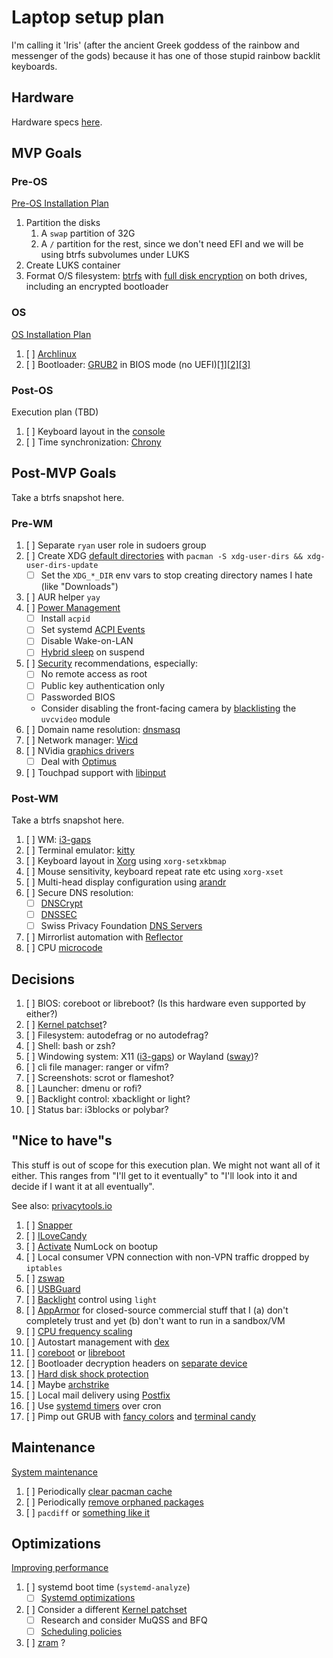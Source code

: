 # Laptop setup plan

I'm calling it 'Iris' (after the ancient Greek goddess of the rainbow and messenger of the gods) because it has one of those stupid rainbow backlit keyboards.

## Hardware

Hardware specs [here](./HARDWARE.md).

## MVP Goals

### Pre-OS

[Pre-OS Installation Plan](https://github.com/rpdelaney/iris-setup/blob/master/MVP-PRE_OS.md)

1. Partition the disks
   1. A `swap` partition of 32G
   1. A `/` partition for the rest, since we don't need EFI and we will be using btrfs subvolumes under LUKS
1. Create LUKS container
1. Format O/S filesystem: [btrfs](https://wiki.archlinux.org/index.php/Btrfs) with [full disk encryption](https://wiki.archlinux.org/index.php/Dm-crypt/Encrypting_an_entire_system#Btrfs_subvolumes_with_swap) on both drives, including an encrypted bootloader

### OS

[OS Installation Plan](https://github.com/rpdelaney/iris-setup/blob/master/MVP-OS.md)

1. [ ] [Archlinux](https://wiki.archlinux.org/index.php/Installation_guide)
1. [ ] Bootloader: [GRUB2](https://wiki.archlinux.org/index.php/GRUB) in BIOS mode (no UEFI)[[1]](http://techrights.org/wiki/index.php/UEFI)[[2]](http://bytesmedia.co.uk/2012/07/17/richard-stallman-uefi/)[[3]](https://yarchive.net/comp/linux/efi.html)

### Post-OS

Execution plan (TBD)

1. [ ] Keyboard layout in the [console](https://wiki.archlinux.org/index.php/Linux_console/Keyboard_configuration)
1. [ ] Time synchronization: [Chrony](https://wiki.archlinux.org/index.php/Chrony)

## Post-MVP Goals

Take a btrfs snapshot here.

### Pre-WM

1. [ ] Separate `ryan` user role in sudoers group
1. [ ] Create XDG [default directories](https://wiki.archlinux.org/index.php/XDG_user_directories#Creating_default_directories) with `pacman -S xdg-user-dirs && xdg-user-dirs-update`
   * [ ] Set the `XDG_*_DIR` env vars to stop creating directory names I hate (like "Downloads")
1. [ ] AUR helper `yay`
1. [ ] [Power Management](https://wiki.archlinux.org/index.php/Power_management)
   * [ ] Install `acpid`
   * [ ] Set systemd [ACPI Events](https://wiki.archlinux.org/index.php/Power_management#ACPI_events)
   * [ ] Disable Wake-on-LAN
   * [ ] [Hybrid sleep](https://wiki.archlinux.org/index.php/Power_management#Hybrid-sleep_on_suspend_or_hibernation_request) on suspend
1. [ ] [Security](https://wiki.archlinux.org/index.php/Security) recommendations, especially:
   * [ ] No remote access as root
   * [ ] Public key authentication only
   * [ ] Passworded BIOS
   * Consider disabling the front-facing camera by [blacklisting](https://wiki.archlinux.org/index.php/Kernel_module#Blacklisting) the `uvcvideo` module
1. [ ] Domain name resolution: [dnsmasq](https://wiki.archlinux.org/index.php/Dnsmasq)
1. [ ] Network manager: [Wicd](https://wiki.archlinux.org/index.php/Wicd)
1. [ ] NVidia [graphics drivers](https://wiki.archlinux.org/index.php/NVIDIA)
   * [ ] Deal with [Optimus](https://wiki.archlinux.org/index.php/NVIDIA_Optimus)
1. [ ] Touchpad support with [libinput](https://wiki.archlinux.org/index.php/Libinput)

### Post-WM

Take a btrfs snapshot here.

1. [ ] WM: [i3-gaps](https://wiki.archlinux.org/index.php/I3)
1. [ ] Terminal emulator: [kitty](https://sw.kovidgoyal.net/kitty/)
1. [ ] Keyboard layout in [Xorg](https://wiki.archlinux.org/index.php/Xorg/Keyboard_configuration) using `xorg-setxkbmap`
1. [ ] Mouse sensitivity, keyboard repeat rate etc using `xorg-xset`
1. [ ] Multi-head display configuration using [arandr](https://wiki.archlinux.org/index.php/Multihead#Configuration_using_arandr)
1. [ ] Secure DNS resolution:
   * [ ] [DNSCrypt](https://wiki.archlinux.org/index.php/Dnscrypt-proxy)
   * [ ] [DNSSEC](https://wiki.archlinux.org/index.php/DNSSEC)
   * [ ] Swiss Privacy Foundation [DNS Servers](https://web.archive.org/web/20140209065424/http://anonymous-proxy-servers.net/wiki/index.php/Censorship-free_DNS_servers)
1. [ ] Mirrorlist automation with [Reflector](https://wiki.archlinux.org/index.php/Reflector#Automation)
1. [ ] CPU [microcode](https://wiki.archlinux.org/index.php/Microcode)

## Decisions

1. [ ] BIOS: coreboot or libreboot? (Is this hardware even supported by either?)
1. [ ] [Kernel patchset](https://wiki.archlinux.org/index.php/Kernel#Patches_and_patchsets)?
1. [ ] Filesystem: autodefrag or no autodefrag?
1. [ ] Shell: bash or zsh?
1. [ ] Windowing system: X11 ([i3-gaps](https://github.com/Airblader/i3)) or Wayland ([sway](https://swaywm.org/))?
1. [ ] cli file manager: ranger or vifm?
1. [ ] Screenshots: scrot or flameshot?
1. [ ] Launcher: dmenu or rofi?
1. [ ] Backlight control: xbacklight or light?
1. [ ] Status bar: i3blocks or polybar?

## "Nice to have"s

This stuff is out of scope for this execution plan. We might not want all of it either. This ranges from "I'll get to it eventually" to "I'll look into it and decide if I want it at all eventually".

See also: [privacytools.io](https://www.privacytools.io/)

1. [ ] [Snapper](https://wiki.archlinux.org/index.php/Snapper)
1. [ ] [ILoveCandy](https://www.reddit.com/r/archlinux/comments/6r8lk0/i_love_candydo_you/)
1. [ ] [Activate](https://wiki.archlinux.org/index.php/Activating_Numlock_on_Bootup) NumLock on bootup
1. [ ] Local consumer VPN connection with non-VPN traffic dropped by `iptables`
1. [ ] [zswap](https://wiki.archlinux.org/index.php/Zswap)
1. [ ] [USBGuard](https://usbguard.github.io/)
1. [ ] [Backlight](https://wiki.archlinux.org/index.php/Backlight) control using `light`
1. [ ] [AppArmor](https://wiki.archlinux.org/index.php/AppArmor) for closed-source commercial stuff that I (a) don't completely trust and yet (b) don't want to run in a sandbox/VM
1. [ ] [CPU frequency scaling](https://wiki.archlinux.org/index.php/CPU_frequency_scaling)
1. [ ] Autostart management with [dex](https://www.archlinux.org/packages/community/any/dex/)
1. [ ] [coreboot](https://coreboot.org/) or [libreboot](https://libreboot.org/)
1. [ ] Bootloader decryption headers on [separate device](https://wiki.archlinux.org/index.php/Dm-crypt/Specialties#Encrypted_system_using_a_detached_LUKS_header)
1. [ ] [Hard disk shock protection](https://wiki.archlinux.org/index.php/Laptop#Hard_disk_shock_protection)
1. [ ] Maybe [archstrike](https://archstrike.org/)
1. [ ] Local mail delivery using [Postfix](https://wiki.archlinux.org/index.php/Postfix)
1. [ ] Use [systemd timers](https://wiki.archlinux.org/index.php/Systemd/Timers#As_a_cron_replacement) over cron
1. [ ] Pimp out GRUB with [fancy colors](https://www.gnu.org/software/grub/manual/grub/html_node/Theme-file-format.html) and [terminal candy](https://wiki.archlinux.org/index.php/GRUB/Tips_and_tricks#Visual_configuration)

## Maintenance

[System maintenance](https://wiki.archlinux.org/index.php/System_maintenance)

1. [ ] Periodically [clear pacman cache](https://wiki.archlinux.org/index.php/Pacman#Cleaning_the_package_cache)
1. [ ] Periodically [remove orphaned packages](https://wiki.archlinux.org/index.php/Pacman/Tips_and_tricks#Removing_unused_packages_(orphans))
1. [ ] `pacdiff` or [something like it](https://wiki.archlinux.org/index.php/Pacman/Pacnew_and_Pacsave#pacdiff)

## Optimizations

[Improving performance](https://wiki.archlinux.org/index.php/Improving_performance)

1. [ ] systemd boot time (`systemd-analyze`)
   * [ ] [Systemd optimizations](https://freedesktop.org/wiki/Software/systemd/Optimizations/)
1. [ ] Consider a different [Kernel patchset](https://wiki.archlinux.org/index.php/Kernel#Patches_and_patchsets)
   * [ ] Research and consider MuQSS and BFQ
   * [ ] [Scheduling policies](https://ck.fandom.com/wiki/SchedulingPolicies)
1. [ ] [zram](https://wiki.archlinux.org/index.php/Improving_performance#Zram_or_zswap) ?

<!--- vim: set nospell: -->
